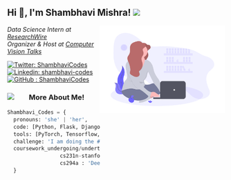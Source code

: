 <h2> Hi 👋, I'm Shambhavi Mishra! <img src="https://media.giphy.com/media/mGcNjsfWAjY5AEZNw6/giphy.gif" width="50"></h2>
<img align='right' src="https://github.com/ShambhaviCodes/ShambhaviCodes/blob/master/undraw_freelancer_b0my.png" width="290">
<p><em>Data Science Intern at <a href="http://www.researchwire.in">ResearchWire</a></br>Organizer & Host at <a href="https://www.computervisiontalks.github.io">Computer Vision Talks</a> 
</em></p>

[![Twitter: ShambhaviCodes](https://img.shields.io/twitter/follow/ShambhaviCodes?style=social)](https://twitter.com/ShambhaviCodes)
[![Linkedin: shambhavi-codes](https://img.shields.io/badge/-ShambhaviMishra-blue?style=flat-square&logo=Linkedin&logoColor=white&link=https://www.linkedin.com/in/shambhavi-codes/)](https://www.linkedin.com/in/shambhavi-codes/)
[![GitHub : ShambhaviCodes](https://img.shields.io/github/followers/shambhavicodes?label=Follow&style=social)](https://github.com/ShambhaviCodes)


 
<h3>More About Me! <img align='left' img src="https://media.giphy.com/media/26n7b7PjSOZJwVCmY/giphy.gif" width="50"></h3>

```Python 3.7
Shambhavi_Codes = {
  pronouns: 'she' | 'her',
  code: [Python, Flask, Django],
  tools: [PyTorch, Tensorflow, Keras, NLTK, OpenCV, Scikit, Gensim, Seaborn, HTML, CSS, Docker],
  challenge: 'I am doing the #100DaysOfOpenSource challenge and updating all my past projects on GitHub'
  coursework_undergoing/undertaken : { cs224n-stanford : 'Natural Language Processing with Deep Learning',
                 cs231n-stanford : 'Convolutional Neural Networks for Visual Recognition',
                 cs294a : 'Deep Unsupervised Learning'
  }
```





































